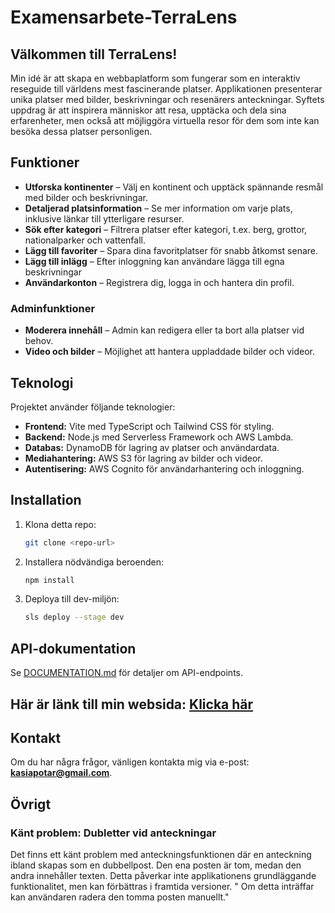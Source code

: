 ﻿# Examensarbete-TerraLens

## Välkommen till TerraLens!

Min idé är att skapa en webbaplatform som fungerar som en interaktiv reseguide till världens mest fascinerande platser. Applikationen presenterar unika platser med bilder, beskrivningar och resenärers anteckningar. Syftets uppdrag är att inspirera människor att resa, upptäcka och dela sina erfarenheter, men också att möjliggöra virtuella resor för dem som inte kan besöka dessa platser personligen.

## Funktioner
- **Utforska kontinenter** – Välj en kontinent och upptäck spännande resmål med bilder och beskrivningar.
- **Detaljerad platsinformation** – Se mer information om varje plats, inklusive länkar till ytterligare resurser.
- **Sök efter kategori** – Filtrera platser efter kategori, t.ex. berg, grottor, nationalparker och vattenfall.
- **Lägg till favoriter** – Spara dina favoritplatser för snabb åtkomst senare.
- **Lägg till inlägg** – Efter inloggning kan användare lägga till egna beskrivningar
- **Användarkonton** – Registrera dig, logga in och hantera din profil.

### Adminfunktioner
- **Moderera innehåll** – Admin kan redigera eller ta bort alla platser vid behov.
- **Video och bilder** – Möjlighet att hantera uppladdade bilder och videor.

## Teknologi
Projektet använder följande teknologier:
- **Frontend:** Vite med TypeScript och Tailwind CSS för styling.
- **Backend:** Node.js med Serverless Framework och AWS Lambda.
- **Databas:** DynamoDB för lagring av platser och användardata.
- **Mediahantering:** AWS S3 för lagring av bilder och videor.
- **Autentisering:** AWS Cognito för användarhantering och inloggning.

## Installation
1. Klona detta repo:
   ```sh
   git clone <repo-url>
   ```
2. Installera nödvändiga beroenden:
   ```sh
   npm install
   ```
3. Deploya till dev-miljön:
   ```sh
   sls deploy --stage dev
   ```

## API-dokumentation
Se [DOCUMENTATION.md](DOCUMENTATION.md) för detaljer om API-endpoints.

## Här är länk till min websida: [Klicka här](http://myapptrawel.s3-website.eu-north-1.amazonaws.com)

## Kontakt
Om du har några frågor, vänligen kontakta mig via e-post: **kasiapotar@gmail.com**.

## Övrigt

### Känt problem: Dubletter vid anteckningar  
Det finns ett känt problem med anteckningsfunktionen där en anteckning ibland skapas som en dubbellpost. Den ena posten är tom, medan den andra innehåller texten. Detta påverkar inte applikationens grundläggande funktionalitet, men kan förbättras i framtida versioner. " Om detta inträffar kan användaren radera den tomma posten manuellt."
